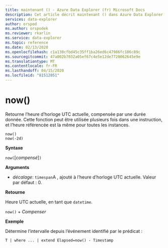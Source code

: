 ```yaml
---
title: maintenant () - Azure Data Explorer (fr) Microsoft Docs
description: Cet article décrit maintenant () dans Azure Data Explorer.
services: data-explorer
author: orspod
ms.author: orspodek
ms.reviewer: rkarlin
ms.service: data-explorer
ms.topic: reference
ms.date: 02/13/2020
ms.openlocfilehash: c1a130cfbd45c35ff1ba26ed6c47986fc186c89c
ms.sourcegitcommit: 47a002b7032a05ef67c4e5e12de7720062645e9e
ms.translationtype: MT
ms.contentlocale: fr-FR
ms.lasthandoff: 04/15/2020
ms.locfileid: "81512051"
---
```

# <a name="now"></a>now()

Retourne l’heure d’horloge UTC actuelle, compensée par une durée donnée.
Cette fonction peut être utilisée plusieurs fois dans une instruction, et l’heure référencée est la même pour toutes les instances.

```kusto
now()
now(-2d)
```

**Syntaxe**

`now(`[*compensé*]`)`

**Arguments**

* *décalage*: `timespan`A , ajouté à l’heure d’horloge UTC actuelle. Valeur par défaut : 0.

**Retourne**

Heure UTC actuelle, en tant que `datetime`.

`now()` + *Compenser* 

**Exemple**

Détermine l’intervalle depuis l’événement identifié par le prédicat :

```kusto
T | where ... | extend Elapsed=now() - Timestamp
```